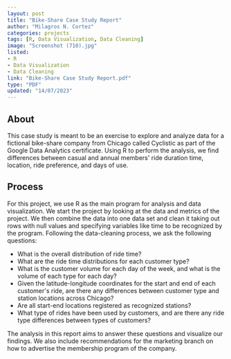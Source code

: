 ```yaml
---
layout: post
title: "Bike-Share Case Study Report"
author: "Milagros N. Cortez"
categories: projects
tags: [R, Data Visualization, Data Cleaning]
image: "Screenshot (710).jpg"
listed:
- R
- Data Visualization
- Data Cleaning
link: "Bike-Share Case Study Report.pdf"
type: "PDF"
updated: "14/07/2023"
---
```

## About

This case study is meant to be an exercise to explore and analyze data for a fictional bike-share company from Chicago called
Cyclistic as part of the Google Data Analytics certificate. Using R to perform the analysis, we find differences between casual and
annual members' ride duration time, location, ride preference, and days of use.

## Process

For this project, we use R as the main program for analysis and data visualization. We start the project by looking at the data and metrics of the project. We then combine the data into one data set and clean it taking out rows with null values and specifying variables like time to be recognized by the program. Following the data-cleaning process, we ask the following questions:
- What is the overall distribution of ride time?
- What are the ride time distributions for each customer type?
- What is the customer volume for each day of the week, and what is the volume of each type for each day?
- Given the latitude-longitude coordinates for the start and end of each customer's ride, are there any differences between customer type and station locations across Chicago?
- Are all start-end locations registered as recognized stations?
- What type of rides have been used by customers, and are there any ride type differences between types of customers?

The analysis in this report aims to answer these questions and visualize our findings. We also include recommendations for the marketing branch on how to advertise the membership program of the company.
